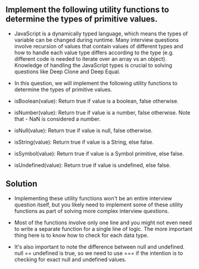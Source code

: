 ## Implement the following utility functions to determine the types of primitive values.

-   JavaScript is a dynamically typed language, which means the types of variable can be changed during runtime. Many interview questions involve recursion of values that contain values of different types and how to handle each value type differs according to the type (e.g. different code is needed to iterate over an array vs an object). Knowledge of handling the JavaScript types is crucial to solving questions like Deep Clone and Deep Equal.

-   In this question, we will implement the following utility functions to determine the types of primitive values.

-   isBoolean(value): Return true if value is a boolean, false otherwise.
-   isNumber(value): Return true if value is a number, false otherwise. Note that - NaN is considered a number.
-   isNull(value): Return true if value is null, false otherwise.
-   isString(value): Return true if value is a String, else false.
-   isSymbol(value): Return true if value is a Symbol primitive, else false.
-   isUndefined(value): Return true if value is undefined, else false.

## Solution

-   Implementing these utility functions won't be an entire interview question itself, but you likely need to implement some of these utility functions as part of solving more complex interview questions.

-   Most of the functions involve only one line and you might not even need to write a separate function for a single line of logic. The more important thing here is to know how to check for each data type.

-   It's also important to note the difference between null and undefined. null == undefined is true, so we need to use === if the intention is to checking for exact null and undefined values.
